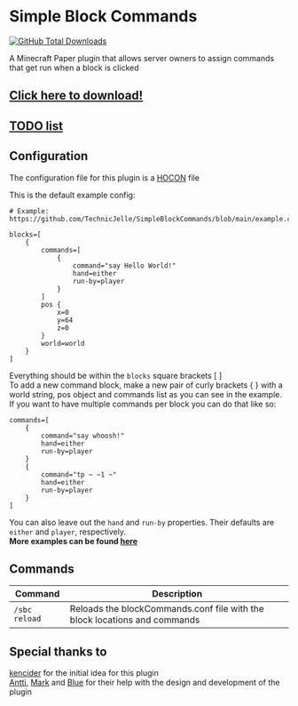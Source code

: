 # Simple Block Commands 
[![GitHub Total Downloads](https://img.shields.io/github/downloads/TechnicJelle/SimpleBlockCommands/total?label=Downloads&color=success "Click here to download the plugin")](https://github.com/TechnicJelle/SimpleBlockCommands/releases/latest)

A Minecraft Paper plugin that allows server owners to assign commands that get run when a block is clicked

## [Click here to download!](../../releases/latest)

## [TODO list](../../projects/1?fullscreen=true)

## Configuration
The configuration file for this plugin is a [HOCON](https://github.com/lightbend/config/blob/main/HOCON.md) file

This is the default example config:
```
# Example: https://github.com/TechnicJelle/SimpleBlockCommands/blob/main/example.conf

blocks=[
    {
        commands=[
            {
                command="say Hello World!"
                hand=either
                run-by=player
            }
        ]
        pos {
            x=0
            y=64
            z=0
        }
        world=world
    }
]

```
Everything should be within the `blocks` square brackets [ ]\
To add a new command block, make a new pair of curly brackets { } with a world string, pos object and commands list as you can see in the example.\
If you want to have multiple commands per block you can do that like so:
```
commands=[
    {
        command="say whoosh!"
        hand=either
        run-by=player
    }
    {
        command="tp ~ ~1 ~"
        hand=either
        run-by=player
    }
]
```
You can also leave out the `hand` and `run-by` properties. Their defaults are `either` and `player`, respectively.\
**More examples can be found [here](https://github.com/TechnicJelle/SimpleBlockCommands/blob/main/example.conf)**


## Commands

| Command       | Description                                                               |
|---------------|---------------------------------------------------------------------------|
| `/sbc reload` | Reloads the blockCommands.conf file with the block locations and commands |

## Special thanks to
[kencider](https://github.com/kencinder) for the initial idea for this plugin\
[Antti](https://github.com/Chicken), [Mark](https://github.com/Mark-225) and [Blue](https://github.com/TBlueF) for their help with the design and development of the plugin
